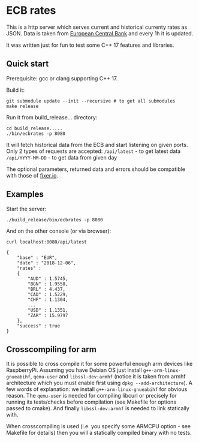 # ECB rates

This is a http server which serves current and historical currenty rates as JSON. Data is taken from [European Central Bank](https://www.ecb.europa.eu/stats/eurofxref/) and every 1h it is updated.

It was written just for fun to test some C++ 17 features and libraries.

## Quick start

Prerequisite: gcc or clang supporting C++ 17.

Build it:

```
git submodule update --init --recursive # to get all submodules
make release
```

Run it from build\_release... directory:
```
cd build_release.....
./bin/ecbrates -p 8080
```

It will fetch historical data from the ECB and start listening on given ports. Only 2 types of requests are accepted:
`/api/latest` - to get latest data
`/api/YYYY-MM-DD` - to get data from given day

The optional parameters, returned data and errors should be compatible with those of [fixer.io](https://fixer.io/documentation).

## Examples

Start the server:
```
./build_release/bin/ecbrates -p 8080
```

And on the other console (or via browser):
```
curl localhost:8080/api/latest

{
	"base" : "EUR",
	"date" : "2018-12-06",
	"rates" : 
	{
		"AUD" : 1.5745,
		"BGN" : 1.9558,
		"BRL" : 4.437,
		"CAD" : 1.5229,
		"CHF" : 1.1304,
        ...
		"USD" : 1.1351,
		"ZAR" : 15.9797
	},
	"success" : true
}
```

## Crosscompiling for arm

It is possible to cross compile it for some powerful enough arm devices like RaspberryPi. Assuming you have Debian OS
just install `g++-arm-linux-gnueabihf`, `qemu-user` and `libssl-dev:armhf` (notice it is taken from armhf architecture
which you must enable first using `dpkg --add-architecture`). A few words of explanation: we install
`g++-arm-linux-gnueabihf` for obvious reason. The `qemu-user` is needed for compiling libcurl or precisely for running
its tests/checks before compilation (see Makefile for options passed to cmake). And finally `libssl-dev:armhf` is needed
to link statically with.

When crosscompiling is used (i.e. you specify some ARMCPU option - see Makefile for details) then you will a statically
compiled binary with no tests.



